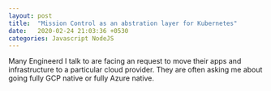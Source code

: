 ```yaml
---
layout: post
title:  "Mission Control as an abstration layer for Kubernetes"
date:   2020-02-24 21:03:36 +0530
categories: Javascript NodeJS
---
```

Many Engineerd I talk to are facing an request to move their apps and infrastructure to a particular cloud provider. They are often asking me about going fully GCP native or fully Azure native. 



